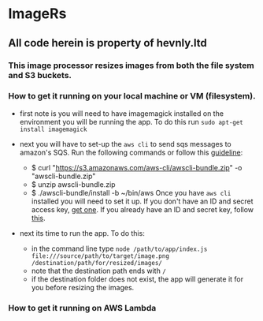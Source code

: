 # ImageRs

## All code herein is property of hevnly.ltd

### This image processor resizes images from both the file system and S3 buckets.

### How to get it running on your local machine or VM (filesystem).

- first note is you will need to have imagemagick installed on the environment you will be running the app.
To do this run `sudo apt-get install imagemagick`

- next you will have to set-up the `aws cli` to send sqs messages to amazon's SQS.
Run the following commands or follow this [guideline](http://docs.aws.amazon.com/cli/latest/userguide/installing.html):
    + $ curl "https://s3.amazonaws.com/aws-cli/awscli-bundle.zip" -o "awscli-bundle.zip"
    + $ unzip awscli-bundle.zip
    + $ ./awscli-bundle/install -b ~/bin/aws
Once you have `aws cli` installed you will need to set it up. If you don't have an ID and secret access key, [get one](http://docs.aws.amazon.com/cli/latest/userguide/cli-chap-getting-set-up.html).
If you already have an ID and secret key, follow [this](http://docs.aws.amazon.com/cli/latest/userguide/cli-chap-getting-started.html).

- next its time to run the app. To do this:
    + in the command line type `node /path/to/app/index.js file:///source/path/to/target/image.png /destination/path/for/resized/images/`
    + note that the destination path ends with `/`
    + if the destination folder does not exist, the app will generate it for you before resizing the images.

### How to get it running on AWS Lambda